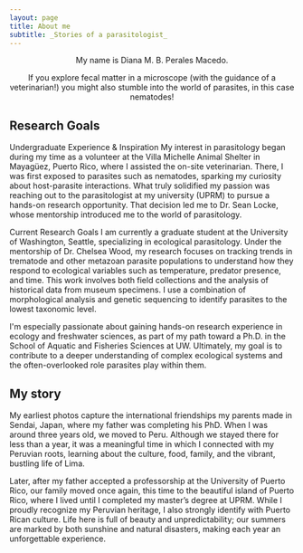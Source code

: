 ```yaml
---
layout: page
title: About me
subtitle: _Stories of a parasitologist_
---
```


<p style="text-align:center;">My name is Diana M. B. Perales Macedo.</p>

<p style="text-align:center;">If you explore fecal matter in a microscope (with the guidance of a veterinarian!) you might also stumble into the world of parasites, in this case nematodes!</p> 

## Research Goals

Undergraduate Experience & Inspiration 
My interest in parasitology began during my time as a volunteer at the Villa Michelle Animal Shelter in Mayagüez, Puerto Rico, where I assisted the on-site veterinarian. There, I was first exposed to parasites such as nematodes, sparking my curiosity about host-parasite interactions. What truly solidified my passion was reaching out to the parasitologist at my university (UPRM) to pursue a hands-on research opportunity. That decision led me to Dr. Sean Locke, whose mentorship introduced me to the world of parasitology. 

Current Research Goals 
I am currently a graduate student at the University of Washington, Seattle, specializing in ecological parasitology. Under the mentorship of Dr. Chelsea Wood, my research focuses on tracking trends in trematode and other metazoan parasite populations to understand how they respond to ecological variables such as temperature, predator presence, and time. This work involves both field collections and the analysis of historical data from museum specimens. I use a combination of morphological analysis and genetic sequencing to identify parasites to the lowest taxonomic level. 

I'm especially passionate about gaining hands-on research experience in ecology and freshwater sciences, as part of my path toward a Ph.D. in the School of Aquatic and Fisheries Sciences at UW. Ultimately, my goal is to contribute to a deeper understanding of complex ecological systems and the often-overlooked role parasites play within them. 

## My story

My earliest photos capture the international friendships my parents made in Sendai, Japan, where my father was completing his PhD. When I was around three years old, we moved to Peru. Although we stayed there for less than a year, it was a meaningful time in which I connected with my Peruvian roots, learning about the culture, food, family, and the vibrant, bustling life of Lima. 

Later, after my father accepted a professorship at the University of Puerto Rico, our family moved once again, this time to the beautiful island of Puerto Rico, where I lived until I completed my master’s degree at UPRM. While I proudly recognize my Peruvian heritage, I also strongly identify with Puerto Rican culture. Life here is full of beauty and unpredictability; our summers are marked by both sunshine and natural disasters, making each year an unforgettable experience.  
